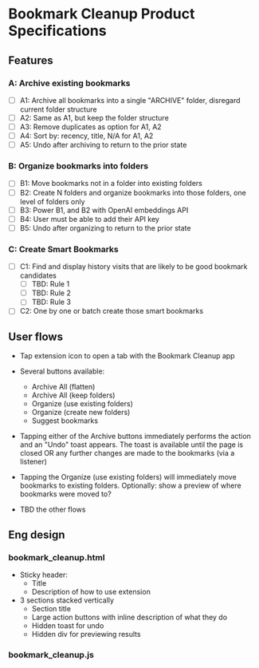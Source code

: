# Bookmark Cleanup Product Specifications

## Features

### A: Archive existing bookmarks

- [ ] A1: Archive all bookmarks into a single "ARCHIVE" folder, disregard current folder structure
- [ ] A2: Same as A1, but keep the folder structure
- [ ] A3: Remove duplicates as option for A1, A2
- [ ] A4: Sort by: recency, title, N/A for A1, A2
- [ ] A5: Undo after archiving to return to the prior state

### B: Organize bookmarks into folders

- [ ] B1: Move bookmarks not in a folder into existing folders
- [ ] B2: Create N folders and organize bookmarks into those folders, one level of folders only
- [ ] B3: Power B1, and B2 with OpenAI embeddings API
- [ ] B4: User must be able to add their API key
- [ ] B5: Undo after organizing to return to the prior state

### C: Create Smart Bookmarks

- [ ] C1: Find and display history visits that are likely to be good bookmark candidates
  - [ ] TBD: Rule 1
  - [ ] TBD: Rule 2
  - [ ] TBD: Rule 3
- [ ] C2: One by one or batch create those smart bookmarks

## User flows

- Tap extension icon to open a tab with the Bookmark Cleanup app
- Several buttons available:
  - Archive All (flatten)
  - Archive All (keep folders)
  - Organize (use existing folders)
  - Organize (create new folders)
  - Suggest bookmarks

- Tapping either of the Archive buttons immediately performs the action and an "Undo" toast appears. The toast is available until the page is closed OR any further changes are made to the bookmarks (via a listener)
- Tapping the Organize (use existing folders) will immediately move bookmarks to existing folders. Optionally: show a preview of where bookmarks were moved to?
- TBD the other flows

## Eng design

### bookmark_cleanup.html

- Sticky header:
  - Title
  - Description of how to use extension
- 3 sections stacked vertically
  - Section title
  - Large action buttons with inline description of what they do
  - Hidden toast for undo
  - Hidden div for previewing results

### bookmark_cleanup.js

